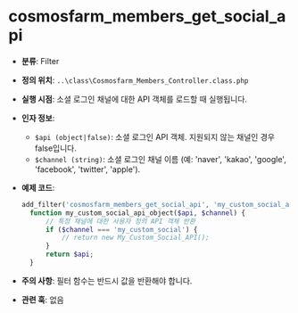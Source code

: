 # cosmosfarm_members_get_social_api

- **분류**: Filter
- **정의 위치**: `..\class\Cosmosfarm_Members_Controller.class.php`
- **실행 시점**: 소셜 로그인 채널에 대한 API 객체를 로드할 때 실행됩니다.
- **인자 정보**:
  - `$api (object|false)`: 소셜 로그인 API 객체. 지원되지 않는 채널인 경우 false입니다.
  - `$channel (string)`: 소셜 로그인 채널 이름 (예: 'naver', 'kakao', 'google', 'facebook', 'twitter', 'apple').
- **예제 코드**:

  ```php
  add_filter('cosmosfarm_members_get_social_api', 'my_custom_social_api_object', 10, 2);
    function my_custom_social_api_object($api, $channel) {
        // 특정 채널에 대한 사용자 정의 API 객체 반환
        if ($channel === 'my_custom_social') {
            // return new My_Custom_Social_API();
        }
        return $api;
    }
  ```

- **주의 사항**: 필터 함수는 반드시 값을 반환해야 합니다.
- **관련 훅**: 없음
